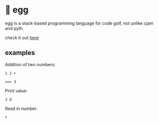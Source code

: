 🥚 egg
===

egg is a stack-based programming language for code golf, not unlike cjam and
pyth.

check it out [here](https://forestbelton.github.io/egg/www/)

examples
--------

Addition of two numbers:

    1 2 +

    ==> 3

Print value:

    3 d

Read in number:

    r

